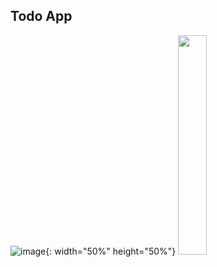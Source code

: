 ## Todo App
![image](https://github.com/HyemCha/goorm-challenges/assets/89293165/1bf1b1b1-1361-42a8-b699-598e4eba63b6){: width="50%" height="50%"}
<img src="https://github.com/HyemCha/goorm-challenges/assets/89293165/1bf1b1b1-1361-42a8-b699-598e4eba63b6" width="30%" height="30%">
